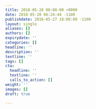 ```yaml
---
title: 2018-05-28 00:00:00 +0000
date: 2018-05-28 06:24:44 -1100
publishdate: 2018-05-27 18:00:00 -1100
layout: single
aliases: []
authors: []
expirydate: ''
categories: []
headline: ''
description: ''
textline: ''
tags: []
cta:
  headline: ''
  textline: ''
  calls_to_action: []
weight: ''
images: []
draft: true

---
```

